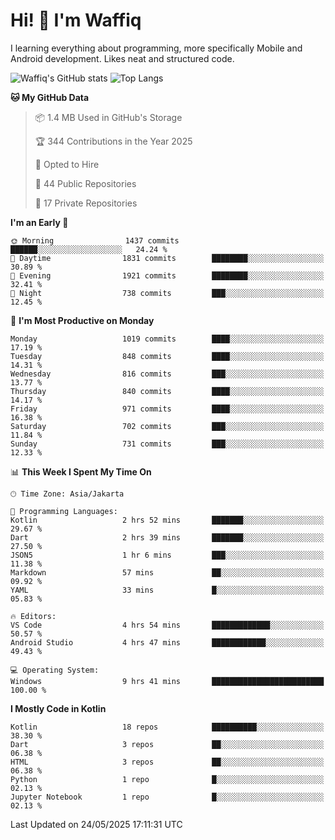 
# Hi! 👋 I'm Waffiq

I learning everything about programming, more specifically Mobile and Android development. Likes neat and structured code.

<!-- Get to know more about me?

<a href="https://www.linkedin.com/in/waffiqaziz/"><img src="https://img.shields.io/static/v1?label=%20&message=LinkedIn&logo=linkedin&logoColor=white&color=0A66C2&style=for-the-badge" alt="LinkedIn"></a>
<a href="https://www.instagram.com/waffiqaziz/"><img src="https://img.shields.io/static/v1?label=%20&message=instagram&logo=instagram&logoColor=white&labelColor=%23E1306C&color=%23E1306C&style=for-the-badge" alt="Instagram"></a>
<a href="https://web.facebook.com/WaffiqAziz/"><img src="https://img.shields.io/static/v1?label=%20&message=Facebook&logo=facebook&logoColor=white&color=1877F2&style=for-the-badge" alt="Facebook"></a>
<a href="https://twitter.com/waffiqaziz"><img src="https://img.shields.io/static/v1?label=%20&message=X&logo=x&logoColor=white&color=000000&style=for-the-badge" alt="X"></a> -->

![Waffiq's GitHub stats](https://github-readme-stats-eight-theta.vercel.app/api?username=waffiqaziz&show_icons=true&include_all_commits=true&count_private=true&theme=dark)
![Top Langs](https://github-readme-stats.vercel.app/api/top-langs/?username=waffiqaziz&layout=compact&langs_count=8&theme=dark)

<!--START_SECTION:waka-->
**🐱 My GitHub Data** 

> 📦 1.4 MB Used in GitHub's Storage 
 > 
> 🏆 344 Contributions in the Year 2025
 > 
> 💼 Opted to Hire
 > 
> 📜 44 Public Repositories 
 > 
> 🔑 17 Private Repositories 
 > 
**I'm an Early 🐤** 

```text
🌞 Morning                1437 commits        ██████░░░░░░░░░░░░░░░░░░░   24.24 % 
🌆 Daytime                1831 commits        ████████░░░░░░░░░░░░░░░░░   30.89 % 
🌃 Evening                1921 commits        ████████░░░░░░░░░░░░░░░░░   32.41 % 
🌙 Night                  738 commits         ███░░░░░░░░░░░░░░░░░░░░░░   12.45 % 
```
📅 **I'm Most Productive on Monday** 

```text
Monday                   1019 commits        ████░░░░░░░░░░░░░░░░░░░░░   17.19 % 
Tuesday                  848 commits         ████░░░░░░░░░░░░░░░░░░░░░   14.31 % 
Wednesday                816 commits         ███░░░░░░░░░░░░░░░░░░░░░░   13.77 % 
Thursday                 840 commits         ████░░░░░░░░░░░░░░░░░░░░░   14.17 % 
Friday                   971 commits         ████░░░░░░░░░░░░░░░░░░░░░   16.38 % 
Saturday                 702 commits         ███░░░░░░░░░░░░░░░░░░░░░░   11.84 % 
Sunday                   731 commits         ███░░░░░░░░░░░░░░░░░░░░░░   12.33 % 
```


📊 **This Week I Spent My Time On** 

```text
🕑︎ Time Zone: Asia/Jakarta

💬 Programming Languages: 
Kotlin                   2 hrs 52 mins       ███████░░░░░░░░░░░░░░░░░░   29.67 % 
Dart                     2 hrs 39 mins       ███████░░░░░░░░░░░░░░░░░░   27.50 % 
JSON5                    1 hr 6 mins         ███░░░░░░░░░░░░░░░░░░░░░░   11.38 % 
Markdown                 57 mins             ██░░░░░░░░░░░░░░░░░░░░░░░   09.92 % 
YAML                     33 mins             █░░░░░░░░░░░░░░░░░░░░░░░░   05.83 % 

🔥 Editors: 
VS Code                  4 hrs 54 mins       █████████████░░░░░░░░░░░░   50.57 % 
Android Studio           4 hrs 47 mins       ████████████░░░░░░░░░░░░░   49.43 % 

💻 Operating System: 
Windows                  9 hrs 41 mins       █████████████████████████   100.00 % 
```

**I Mostly Code in Kotlin** 

```text
Kotlin                   18 repos            ██████████░░░░░░░░░░░░░░░   38.30 % 
Dart                     3 repos             ██░░░░░░░░░░░░░░░░░░░░░░░   06.38 % 
HTML                     3 repos             ██░░░░░░░░░░░░░░░░░░░░░░░   06.38 % 
Python                   1 repo              █░░░░░░░░░░░░░░░░░░░░░░░░   02.13 % 
Jupyter Notebook         1 repo              █░░░░░░░░░░░░░░░░░░░░░░░░   02.13 % 
```




 Last Updated on 24/05/2025 17:11:31 UTC
<!--END_SECTION:waka-->
